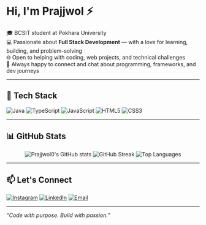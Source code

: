 # Hi, I'm Prajjwol ⚡

🎓 BCSIT student at Pokhara University  
💻 Passionate about **Full Stack Development** — with a love for learning, building, and problem-solving  
🌐 Open to helping with coding, web projects, and technical challenges  
🤝 Always happy to connect and chat about programming, frameworks, and dev journeys  

---

## 🚀 Tech Stack

![Java](https://img.shields.io/badge/Java-ED8B00?style=for-the-badge&logo=java&logoColor=white)
![TypeScript](https://img.shields.io/badge/TypeScript-007ACC?style=for-the-badge&logo=typescript&logoColor=white)
![JavaScript](https://img.shields.io/badge/JavaScript-F7DF1E?style=for-the-badge&logo=javascript&logoColor=black)
![HTML5](https://img.shields.io/badge/HTML5-E34F26?style=for-the-badge&logo=html5&logoColor=white)
![CSS3](https://img.shields.io/badge/CSS3-1572B6?style=for-the-badge&logo=css3&logoColor=white)

---


## 📊 GitHub Stats

<div align="center">
  <img src="https://github-readme-stats.vercel.app/api?username=Prajjwol0&show_icons=true&theme=radical" alt="Prajjwol0's GitHub stats" />
  <img src="https://github-readme-streak-stats.demolab.com?user=Prajjwol0&theme=radical&hide_border=false" alt="GitHub Streak" />
  <img src="https://github-readme-stats.vercel.app/api/top-langs/?username=Prajjwol0&layout=compact&theme=radical" alt="Top Languages" />
</div>

---

## 📫 Let's Connect

[![Instagram](https://img.shields.io/badge/@przl30-E4405F?style=for-the-badge&logo=instagram&logoColor=white)](https://instagram.com/przl30)
[![LinkedIn](https://img.shields.io/badge/prajjwol--pyakurel-0077B5?style=for-the-badge&logo=linkedin&logoColor=white)](https://linkedin.com/in/prajjwol-pyakurel-516218304)
[![Email](https://img.shields.io/badge/Email-D14836?style=for-the-badge&logo=gmail&logoColor=white)](mailto:prajjwolpyakurel11@gmail.com)

---

_“Code with purpose. Build with passion.”_

